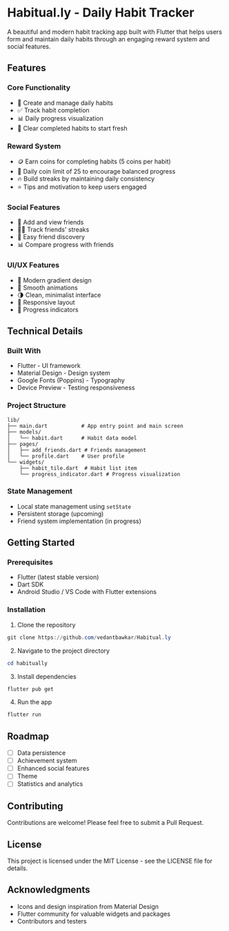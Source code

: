 # Habitual.ly - Daily Habit Tracker

A beautiful and modern habit tracking app built with Flutter that helps users form and maintain daily habits through an engaging reward system and social features.

## Features

### Core Functionality
- 📝 Create and manage daily habits
- ✅ Track habit completion
- 📊 Daily progress visualization
- 🔄 Clear completed habits to start fresh

### Reward System
- 🪙 Earn coins for completing habits (5 coins per habit)
- 🎯 Daily coin limit of 25 to encourage balanced progress
- 🔥 Build streaks by maintaining daily consistency
- ⭐ Tips and motivation to keep users engaged

### Social Features
- 👥 Add and view friends
- 🏃‍♂️ Track friends' streaks
- 👋 Easy friend discovery
- 📊 Compare progress with friends

### UI/UX Features
- 🎨 Modern gradient design
- 💫 Smooth animations
- 🌗 Clean, minimalist interface
- 📱 Responsive layout
- 🎯 Progress indicators

## Technical Details

### Built With
- Flutter - UI framework
- Material Design - Design system
- Google Fonts (Poppins) - Typography
- Device Preview - Testing responsiveness

### Project Structure
```
lib/
├── main.dart           # App entry point and main screen
├── models/
│   └── habit.dart      # Habit data model
├── pages/
│   ├── add_friends.dart # Friends management
│   └── profile.dart    # User profile
└── widgets/
    ├── habit_tile.dart  # Habit list item
    └── progress_indicator.dart # Progress visualization
```

### State Management
- Local state management using `setState`
- Persistent storage (upcoming)
- Friend system implementation (in progress)

## Getting Started

### Prerequisites
- Flutter (latest stable version)
- Dart SDK
- Android Studio / VS Code with Flutter extensions

### Installation

1. Clone the repository
```powershell
git clone https://github.com/vedantbawkar/Habitual.ly
```

2. Navigate to the project directory
```powershell
cd habitually
```

3. Install dependencies
```powershell
flutter pub get
```

4. Run the app
```powershell
flutter run
```

## Roadmap

- [ ] Data persistence
- [ ] Achievement system
- [ ] Enhanced social features
- [ ] Theme
- [ ] Statistics and analytics

## Contributing

Contributions are welcome! Please feel free to submit a Pull Request.

## License

This project is licensed under the MIT License - see the LICENSE file for details.

## Acknowledgments

- Icons and design inspiration from Material Design
- Flutter community for valuable widgets and packages
- Contributors and testers
